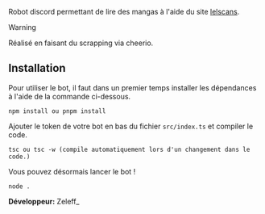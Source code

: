 Robot discord permettant de lire des mangas à l'aide du site [lelscans](https://lelscans.net).

> [!WARNING]
> Réalisé en faisant du scrapping via cheerio.

## Installation

Pour utiliser le bot, il faut dans un premier temps installer les dépendances à l'aide de la commande ci-dessous.

```shell
npm install ou pnpm install
```

Ajouter le token de votre bot en bas du fichier `src/index.ts` et compiler le code.

```
tsc ou tsc -w (compile automatiquement lors d'un changement dans le code.)
```

Vous pouvez désormais lancer le bot !

```shell
node .
```

**Développeur:** Zeleff\_
